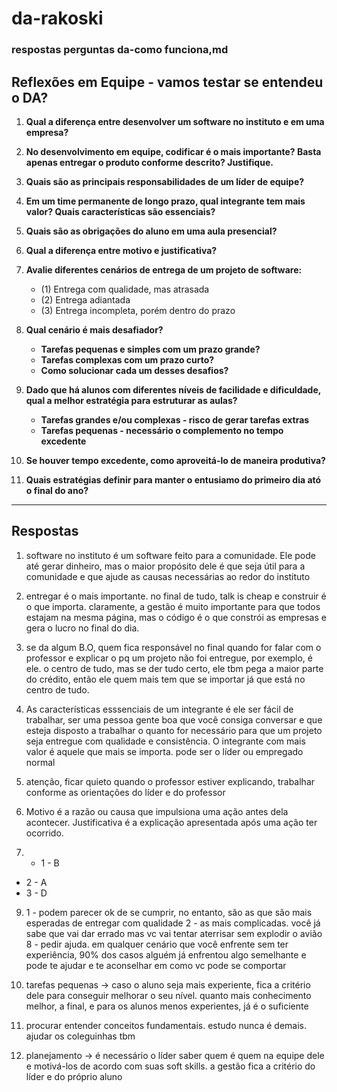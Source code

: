 # da-rakoski
### respostas perguntas da-como funciona,md 

## **Reflexões em Equipe - vamos testar se entendeu o DA?**
1. **Qual a diferença entre desenvolver um software no instituto e em uma empresa?**
2. **No desenvolvimento em equipe, codificar é o mais importante? Basta apenas entregar o produto conforme descrito? Justifique.**

3. **Quais são as principais responsabilidades de um líder de equipe?**
4. **Em um time permanente de longo prazo, qual integrante tem mais valor? Quais características são essenciais?**
5. **Quais são as obrigações do aluno em uma aula presencial?**

6. **Qual a diferença entre motivo e justificativa?**
  
7. **Avalie diferentes cenários de entrega de um projeto de software:**
   - (1) Entrega com qualidade, mas atrasada
   - (2) Entrega adiantada
   - (3) Entrega incompleta, porém dentro do prazo
8. **Qual cenário é mais desafiador?**
   - **Tarefas pequenas e simples com um prazo grande?**
   - **Tarefas complexas com um prazo curto?**
   - **Como solucionar cada um desses desafios?**
9. **Dado que há alunos com diferentes níveis de facilidade e dificuldade, qual a melhor estratégia para estruturar as aulas?**
   - **Tarefas grandes e/ou complexas - risco de gerar tarefas extras**
   - **Tarefas pequenas - necessário o complemento no tempo excedente**
10. **Se houver tempo excedente, como aproveitá-lo de maneira produtiva?**
     
11. **Quais estratégias definir para manter o entusiamo do primeiro dia ató o final do ano?**
---

## Respostas

1. software no instituto é um software feito para a comunidade. Ele pode até gerar dinheiro, mas o maior propósito dele é que seja útil para a comunidade e que ajude as causas necessárias ao redor do instituto

2. entregar é o mais importante. no final de tudo, talk is cheap e construir é o que importa. claramente, a gestão é muito importante para que todos estajam na mesma página, mas o código é o que constrói as empresas e gera o lucro no final do dia. 

3. se da algum B.O, quem fica responsável no final quando for falar com o professor e explicar o pq um projeto não foi entregue, por exemplo, é ele. o centro de tudo, mas se der tudo certo, ele tbm pega a maior parte do crédito, então ele quem mais tem que se importar já que está no centro de tudo.

4. As características esssenciais de um integrante é ele ser fácil de trabalhar, ser uma pessoa gente boa que você consiga conversar e que esteja disposto a trabalhar o quanto for necessário para que um projeto seja entregue com qualidade e consistência. O integrante com mais valor é aquele que mais se importa. pode ser o líder ou empregado normal

5. atenção, ficar quieto quando o professor estiver explicando, trabalhar conforme as orientações do líder e do professor

6. Motivo é a razão ou causa que impulsiona uma ação antes dela acontecer. Justificativa é a explicação apresentada após uma ação ter ocorrido.

7. - 1 - B
- 2 - A
- 3 - D

9. 1 - podem parecer ok de se cumprir, no entanto, são as que são mais esperadas de entregar com qualidade
2 - as mais complicadas. você já sabe que vai dar errado mas vc vai tentar aterrisar sem explodir o avião
8 - pedir ajuda. em qualquer cenário que você enfrente sem ter experiência, 90% dos casos alguém já enfrentou algo semelhante e pode te ajudar e te aconselhar em como vc pode se comportar

10. tarefas pequenas -> caso o aluno seja mais experiente, fica a critério dele para conseguir melhorar o seu nível. quanto mais conhecimento melhor, a final, e para os alunos menos experientes, já é o suficiente

11. procurar entender conceitos fundamentais. estudo nunca é demais. ajudar os coleguinhas tbm

12. planejamento -> é necessário o líder saber quem é quem na equipe dele e motivá-los de acordo com suas soft skills. a gestão fica a critério do líder e do próprio aluno


